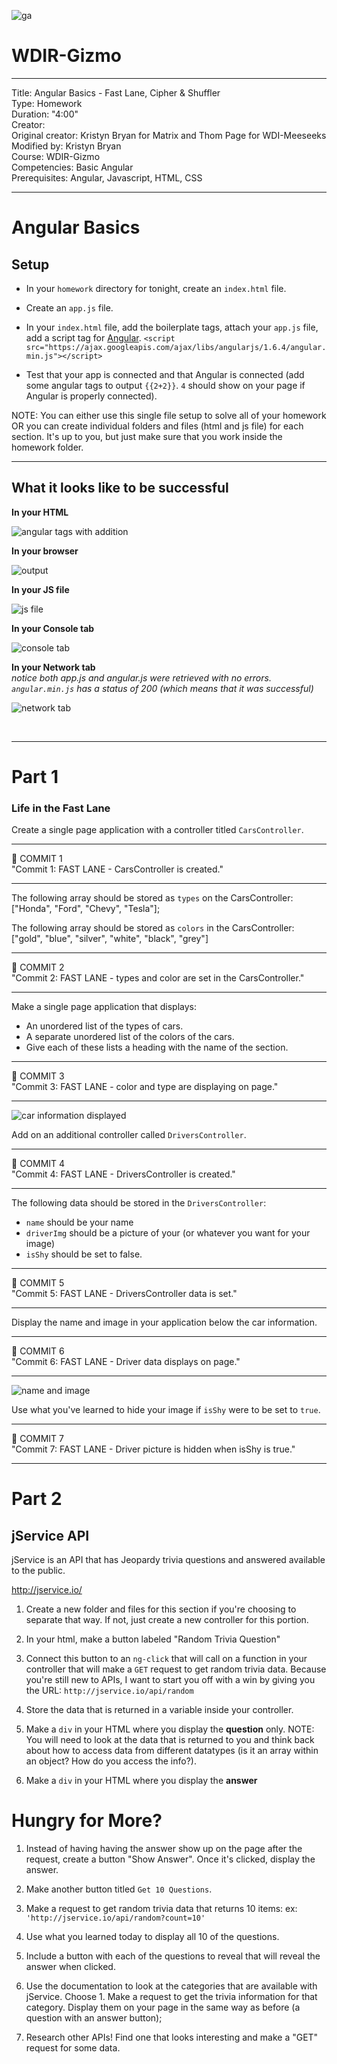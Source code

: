 ![ga](http://mobbook.generalassemb.ly/ga_cog.png)

# WDIR-Gizmo

---
Title: Angular Basics - Fast Lane, Cipher & Shuffler <br>
Type: Homework <br>
Duration: "4:00"<br>
Creator:<br>
    Original creator: Kristyn Bryan for Matrix and Thom Page for WDI-Meeseeks <br>
    Modified by: Kristyn Bryan <br>
    Course: WDIR-Gizmo<br>
Competencies: Basic Angular <br>
Prerequisites: Angular, Javascript, HTML, CSS <br>

---
# Angular Basics

## Setup

- In your `homework` directory for tonight, create an `index.html` file.

- Create an `app.js` file.

- In your `index.html` file, add the boilerplate tags, attach your `app.js` file, add a script tag for [Angular](https://angularjs.org/).
`<script src="https://ajax.googleapis.com/ajax/libs/angularjs/1.6.4/angular.min.js"></script>`

- Test that your app is connected and that Angular is connected (add some angular tags to output `{{2+2}}`. `4` should show on your page if Angular is properly connected).

NOTE: You can either use this single file setup to solve all of your homework OR you can create individual folders and files (html and js file) for each section. It's up to you, but just make sure that you work inside the homework folder.

<hr>

## What it looks like to be successful

**In your HTML**

![angular tags with addition](https://i.imgur.com/u1qznvV.png)

**In your browser**

![output](https://i.imgur.com/HhjEybm.png)

**In your JS file**

![js file](https://i.imgur.com/AvFhnJu.png)

**In your Console tab**

![console tab](https://i.imgur.com/8sJGdNg.png)

**In your Network tab**<br>
_notice both app.js and angular.js were retrieved with no errors. `angular.min.js` has a status of 200 (which means that it was successful)_

![network tab](https://i.imgur.com/FebDMgm.png)

<br>
<hr>

# Part 1
### Life in the Fast Lane

Create a single page application with a controller titled `CarsController`.

<hr>
&#x1F534; COMMIT 1<br>
"Commit 1: FAST LANE - CarsController is created."
<hr>

The following array should be stored as `types` on the CarsController:
  ["Honda", "Ford", "Chevy", "Tesla"];

The following array should be stored as `colors` in the CarsController:
  ["gold", "blue", "silver", "white", "black", "grey"]

<hr>
&#x1F534; COMMIT 2<br>
"Commit 2: FAST LANE - types and color are set in the CarsController."
<hr>

Make a single page application that displays:
  - An unordered list of the types of cars.
  - A separate unordered list of the colors of the cars.
  - Give each of these lists a heading with the name of the section.

<hr>
&#x1F534; COMMIT 3<br>
"Commit 3: FAST LANE - color and type are displaying on page."
<hr>

![car information displayed](https://i.imgur.com/UCeyiNr.png)

Add on an additional controller called `DriversController`.

<hr>
&#x1F534; COMMIT 4<br>
"Commit 4: FAST LANE - DriversController is created."
<hr>

The following data should be stored in the `DriversController`:
  - `name` should be your name
  - `driverImg` should be a picture of your (or whatever you want for your image)
  - `isShy` should be set to false.

<hr>
&#x1F534; COMMIT 5<br>
"Commit 5: FAST LANE - DriversController data is set."
<hr>

Display the name and image in your application below the car information.

<hr>
&#x1F534; COMMIT 6<br>
"Commit 6: FAST LANE - Driver data displays on page."
<hr>

![name and image](https://i.imgur.com/mM78vyc.pngg)

Use what you've learned to hide your image if `isShy` were to be set to `true`.

<hr>
&#x1F534; COMMIT 7<br>
"Commit 7: FAST LANE - Driver picture is hidden when isShy is true."
<hr>

# Part 2

## jService API

jService is an API that has Jeopardy trivia questions and answered available to the public.

http://jservice.io/

1. Create a new folder and files for this section if you're choosing to separate that way. If not, just create a new controller for this portion.

2. In your html, make a button labeled "Random Trivia Question"

3. Connect this button to an `ng-click` that will call on a function in your controller that will make a `GET` request to get random trivia data. Because you're still new to APIs, I want to start you off with a win by giving you the URL: `http://jservice.io/api/random`

4. Store the data that is returned in a variable inside your controller.

5. Make a `div` in your HTML where you display the **question** only. NOTE: You will need to look at the data that is returned to you and think back about how to access data from different datatypes (is it an array within an object? How do you access the info?).

6. Make a `div` in your HTML where you display the **answer**

# Hungry for More?

1. Instead of having having the answer show up on the page after the request, create a button "Show Answer". Once it's clicked, display the answer.

2. Make another button titled `Get 10 Questions`.

3. Make a request to get random trivia data that returns 10 items:
ex: `'http://jservice.io/api/random?count=10'`

4. Use what you learned today to display all 10 of the questions.

5. Include a button with each of the questions to reveal that will reveal the answer when clicked.

6. Use the documentation to look at the categories that are available with jService. Choose 1. Make a request to get the trivia information for that category. Display them on your page in the same way as before (a question with an answer button);

7. Research other APIs! Find one that looks interesting and make a "GET" request for some data.
